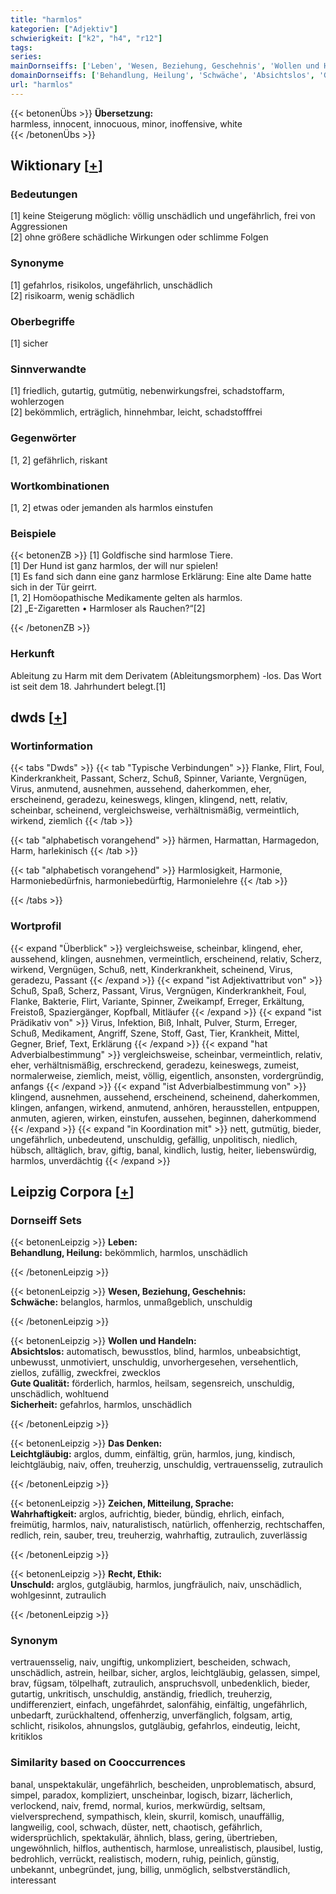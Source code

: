 ```yaml
---
title: "harmlos"
kategorien: ["Adjektiv"]
schwierigkeit: ["k2", "h4", "r12"]
tags:
series:
mainDornseiffs: ['Leben', 'Wesen, Beziehung, Geschehnis', 'Wollen und Handeln', 'Das Denken', 'Zeichen, Mitteilung, Sprache', 'Recht, Ethik']
domainDornseiffs: ['Behandlung, Heilung', 'Schwäche', 'Absichtslos', 'Gute Qualität', 'Sicherheit', 'Leichtgläubig', 'Wahrhaftigkeit', 'Unschuld']
url: "harmlos"
---
```


{{< betonenÜbs >}}
**Übersetzung:**  
harmless, innocent, innocuous, minor, inoffensive, white  
{{< /betonenÜbs >}}

## Wiktionary [[+](https://de.wiktionary.org/wiki/harmlos)]

### Bedeutungen
[1] keine Steigerung möglich: völlig unschädlich und ungefährlich, frei von Aggressionen  
[2] ohne größere schädliche Wirkungen oder schlimme Folgen  

### Synonyme
[1] gefahrlos, risikolos, ungefährlich, unschädlich  
[2] risikoarm, wenig schädlich  

### Oberbegriffe
[1] sicher  

### Sinnverwandte
[1] friedlich, gutartig, gutmütig, nebenwirkungsfrei, schadstoffarm, wohlerzogen  
[2] bekömmlich, erträglich, hinnehmbar, leicht, schadstofffrei  

### Gegenwörter
[1, 2] gefährlich, riskant  

### Wortkombinationen
[1, 2] etwas oder jemanden als harmlos einstufen  

### Beispiele
{{< betonenZB >}}
[1] Goldfische sind harmlose Tiere.  
[1] Der Hund ist ganz harmlos, der will nur spielen!  
[1] Es fand sich dann eine ganz harmlose Erklärung: Eine alte Dame hatte sich in der Tür geirrt.  
[1, 2] Homöopathische Medikamente gelten als harmlos.  
[2] „E-Zigaretten • Harmloser als Rauchen?“[2]  

{{< /betonenZB >}}
### Herkunft
Ableitung zu Harm mit dem Derivatem (Ableitungsmorphem) -los. Das Wort ist seit dem 18. Jahrhundert belegt.[1]  



## dwds [[+](https://www.dwds.de/wb/harmlos)]

### Wortinformation
{{< tabs "Dwds" >}}
{{< tab "Typische Verbindungen" >}}
Flanke, Flirt, Foul, Kinderkrankheit, Passant, Scherz, Schuß, Spinner, Variante, Vergnügen, Virus, anmutend, ausnehmen, aussehend, daherkommen, eher, erscheinend, geradezu, keineswegs, klingen, klingend, nett, relativ, scheinbar, scheinend, vergleichsweise, verhältnismäßig, vermeintlich, wirkend, ziemlich
{{< /tab >}}

{{< tab "alphabetisch vorangehend" >}}
härmen, Harmattan, Harmagedon, Harm, harlekinisch
{{< /tab >}}

{{< tab "alphabetisch vorangehend" >}}
Harmlosigkeit, Harmonie, Harmoniebedürfnis, harmoniebedürftig, Harmonielehre
{{< /tab >}}

{{< /tabs >}}

### Wortprofil
{{< expand "Überblick" >}} vergleichsweise, scheinbar, klingend, eher, aussehend, klingen, ausnehmen, vermeintlich, erscheinend, relativ, Scherz, wirkend, Vergnügen, Schuß, nett, Kinderkrankheit, scheinend, Virus, geradezu, Passant {{< /expand >}}
{{< expand "ist Adjektivattribut von" >}} Schuß, Spaß, Scherz, Passant, Virus, Vergnügen, Kinderkrankheit, Foul, Flanke, Bakterie, Flirt, Variante, Spinner, Zweikampf, Erreger, Erkältung, Freistoß, Spaziergänger, Kopfball, Mitläufer {{< /expand >}}
{{< expand "ist Prädikativ von" >}} Virus, Infektion, Biß, Inhalt, Pulver, Sturm, Erreger, Schuß, Medikament, Angriff, Szene, Stoff, Gast, Tier, Krankheit, Mittel, Gegner, Brief, Text, Erklärung {{< /expand >}}
{{< expand "hat Adverbialbestimmung" >}} vergleichsweise, scheinbar, vermeintlich, relativ, eher, verhältnismäßig, erschreckend, geradezu, keineswegs, zumeist, normalerweise, ziemlich, meist, völlig, eigentlich, ansonsten, vordergründig, anfangs {{< /expand >}}
{{< expand "ist Adverbialbestimmung von" >}} klingend, ausnehmen, aussehend, erscheinend, scheinend, daherkommen, klingen, anfangen, wirkend, anmutend, anhören, herausstellen, entpuppen, anmuten, agieren, wirken, einstufen, aussehen, beginnen, daherkommend {{< /expand >}}
{{< expand "in Koordination mit" >}} nett, gutmütig, bieder, ungefährlich, unbedeutend, unschuldig, gefällig, unpolitisch, niedlich, hübsch, alltäglich, brav, giftig, banal, kindlich, lustig, heiter, liebenswürdig, harmlos, unverdächtig {{< /expand >}}

## Leipzig Corpora [[+](https://corpora.uni-leipzig.de/en/res?word=harmlos&corpusId=deu_newscrawl-public_2018)]

### Dornseiff Sets
{{< betonenLeipzig >}}
**Leben:**  
**Behandlung, Heilung:** bekömmlich, harmlos, unschädlich  

{{< /betonenLeipzig >}}


{{< betonenLeipzig >}}
**Wesen, Beziehung, Geschehnis:**  
**Schwäche:** belanglos, harmlos, unmaßgeblich, unschuldig  

{{< /betonenLeipzig >}}


{{< betonenLeipzig >}}
**Wollen und Handeln:**  
**Absichtslos:** automatisch, bewusstlos, blind, harmlos, unbeabsichtigt, unbewusst, unmotiviert, unschuldig, unvorhergesehen, versehentlich, ziellos, zufällig, zweckfrei, zwecklos  
**Gute Qualität:** förderlich, harmlos, heilsam, segensreich, unschuldig, unschädlich, wohltuend  
**Sicherheit:** gefahrlos, harmlos, unschädlich  

{{< /betonenLeipzig >}}


{{< betonenLeipzig >}}
**Das Denken:**  
**Leichtgläubig:** arglos, dumm, einfältig, grün, harmlos, jung, kindisch, leichtgläubig, naiv, offen, treuherzig, unschuldig, vertrauensselig, zutraulich  

{{< /betonenLeipzig >}}


{{< betonenLeipzig >}}
**Zeichen, Mitteilung, Sprache:**  
**Wahrhaftigkeit:** arglos, aufrichtig, bieder, bündig, ehrlich, einfach, freimütig, harmlos, naiv, naturalistisch, natürlich, offenherzig, rechtschaffen, redlich, rein, sauber, treu, treuherzig, wahrhaftig, zutraulich, zuverlässig  

{{< /betonenLeipzig >}}


{{< betonenLeipzig >}}
**Recht, Ethik:**  
**Unschuld:** arglos, gutgläubig, harmlos, jungfräulich, naiv, unschädlich, wohlgesinnt, zutraulich  

{{< /betonenLeipzig >}}

### Synonym
vertrauensselig, naiv, ungiftig, unkompliziert, bescheiden, schwach, unschädlich, astrein, heilbar, sicher, arglos, leichtgläubig, gelassen, simpel, brav, fügsam, tölpelhaft, zutraulich, anspruchsvoll, unbedenklich, bieder, gutartig, unkritisch, unschuldig, anständig, friedlich, treuherzig, undifferenziert, einfach, ungefährdet, salonfähig, einfältig, ungefährlich, unbedarft, zurückhaltend, offenherzig, unverfänglich, folgsam, artig, schlicht, risikolos, ahnungslos, gutgläubig, gefahrlos, eindeutig, leicht, kritiklos


### Similarity based on Cooccurrences
banal, unspektakulär, ungefährlich, bescheiden, unproblematisch, absurd, simpel, paradox, kompliziert, unscheinbar, logisch, bizarr, lächerlich, verlockend, naiv, fremd, normal, kurios, merkwürdig, seltsam, vielversprechend, sympathisch, klein, skurril, komisch, unauffällig, langweilig, cool, schwach, düster, nett, chaotisch, gefährlich, widersprüchlich, spektakulär, ähnlich, blass, gering, übertrieben, ungewöhnlich, hilflos, authentisch, harmlose, unrealistisch, plausibel, lustig, bedrohlich, verrückt, realistisch, modern, ruhig, peinlich, günstig, unbekannt, unbegründet, jung, billig, unmöglich, selbstverständlich, interessant

